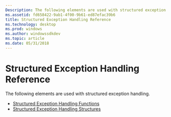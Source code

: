 ```yaml
---
Description: The following elements are used with structured exception handling.
ms.assetid: fd658422-9ab1-4f00-9b61-ed87efac39b6
title: Structured Exception Handling Reference
ms.technology: desktop
ms.prod: windows
ms.author: windowssdkdev
ms.topic: article
ms.date: 05/31/2018
---
```


# Structured Exception Handling Reference

The following elements are used with structured exception handling.

-   [Structured Exception Handling Functions](structured-exception-handling-functions.md)
-   [Structured Exception Handling Structures](structured-exception-handling-structures.md)

 

 



